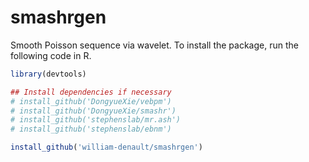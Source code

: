 # smashrgen
 Smooth Poisson sequence via wavelet.
 To install the package, run the following code in R.

```r
library(devtools)

## Install dependencies if necessary
# install_github('DongyueXie/vebpm')
# install_github('DongyueXie/smashr')
# install_github('stephenslab/mr.ash')
# install_github('stephenslab/ebnm')

install_github('william-denault/smashrgen')
```
